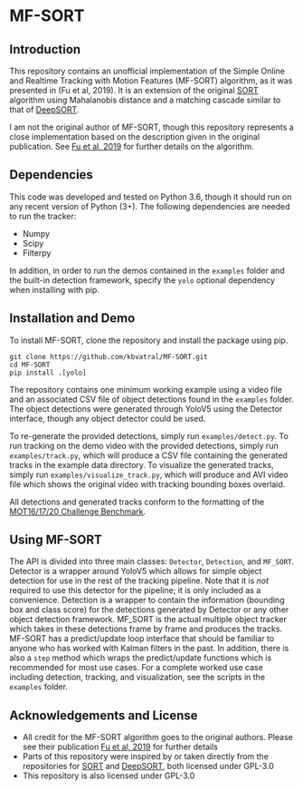 # MF-SORT

## Introduction
This repository contains an unofficial implementation of the Simple Online and Realtime Tracking with Motion Features (MF-SORT) algorithm, as it was presented in (Fu et al, 2019). It is an extension of the original [SORT](https://github.com/abewley/sort) algorithm using Mahalanobis distance and a matching cascade similar to that of [DeepSORT](https://github.com/nwojke/deep_sort).

I am not the original author of MF-SORT, though this repository represents a close implementation based on the description given in the original publication. See [Fu et al, 2019](https://doi.org/10.1007/978-3-030-34120-6_13) for further details on the algorithm.

## Dependencies
This code was developed and tested on Python 3.6, though it should run on any recent version of Python (3+). The following dependencies are needed to run the tracker:

* Numpy
* Scipy
* Filterpy

In addition, in order to run the demos contained in the `examples` folder and the built-in detection framework, specify the `yolo` optional dependency when installing with pip.

## Installation and Demo
To install MF-SORT, clone the repository and install the package using pip.

```
git clone https://github.com/kbvatral/MF-SORT.git
cd MF-SORT
pip install .[yolo]
```

The repository contains one minimum working example using a video file and an associated CSV file of object detections found in the `examples` folder. The object detections were generated through YoloV5 using the Detector interface, though any object detector could be used.

To re-generate the provided detections, simply run `examples/detect.py`. To run tracking on the demo video with the provided detections, simply run `examples/track.py`, which will produce a CSV file containing the generated tracks in the example data directory. To visualize the generated tracks, simply run `examples/visualize_track.py`, which will produce and AVI video file which shows the original video with tracking bounding boxes overlaid.

All detections and generated tracks conform to the formatting of the [MOT16/17/20 Challenge Benchmark](https://motchallenge.net/).

## Using MF-SORT
The API is divided into three main classes: `Detector`, `Detection`, and `MF_SORT`. Detector is a wrapper around YoloV5 which allows for simple object detection for use in the rest of the tracking pipeline. Note that it is *not* required to use this detector for the pipeline; it is only included as a convenience. Detection is a wrapper to contain the information (bounding box and class score) for the detections generated by Detector or any other object detection framework. MF_SORT is the actual multiple object tracker which takes in these detections frame by frame and produces the tracks. MF-SORT has a predict/update loop interface that should be familiar to anyone who has worked with Kalman filters in the past. In addition, there is also a `step` method which wraps the predict/update functions which is recommended for most use cases. For a complete worked use case including detection, tracking, and visualization, see the scripts in the `examples` folder.

## Acknowledgements and License
* All credit for the MF-SORT algorithm goes to the original authors. Please see their publication [Fu et al, 2019](https://doi.org/10.1007/978-3-030-34120-6_13) for further details
* Parts of this repository were inspired by or taken directly from the repositories for [SORT](https://github.com/abewley/sort) and [DeepSORT](https://github.com/nwojke/deep_sort), both licensed under GPL-3.0
 * This repository is also licensed under GPL-3.0 
